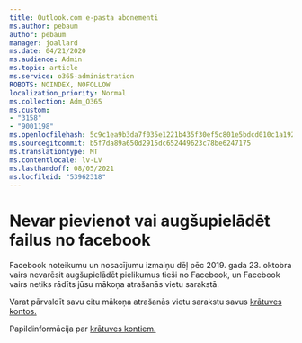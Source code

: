 ```yaml
---
title: Outlook.com e-pasta abonementi
ms.author: pebaum
author: pebaum
manager: joallard
ms.date: 04/21/2020
ms.audience: Admin
ms.topic: article
ms.service: o365-administration
ROBOTS: NOINDEX, NOFOLLOW
localization_priority: Normal
ms.collection: Adm_O365
ms.custom:
- "3158"
- "9001198"
ms.openlocfilehash: 5c9c1ea9b3da7f035e1221b435f30ef5c801e5bdcd010c1a1922d712b6d626b0
ms.sourcegitcommit: b5f7da89a650d2915dc652449623c78be6247175
ms.translationtype: MT
ms.contentlocale: lv-LV
ms.lasthandoff: 08/05/2021
ms.locfileid: "53962318"
---
```

# <a name="unable-to-attach-or-upload-files-from-facebook"></a>Nevar pievienot vai augšupielādēt failus no facebook

Facebook noteikumu un nosacījumu izmaiņu dēļ pēc 2019. gada 23. oktobra vairs nevarēsit augšupielādēt pielikumus tieši no Facebook, un Facebook vairs netiks rādīts jūsu mākoņa atrašanās vietu sarakstā. 

Varat pārvaldīt savu citu mākoņa atrašanās vietu sarakstu savus [krātuves kontos.](https://go.microsoft.com/fwlink/?linkid=2111075)

Papildinformācija par [krātuves kontiem.](https://support.office.com/article/477cb7cc-5732-4c40-8f23-30472de8138a)
  